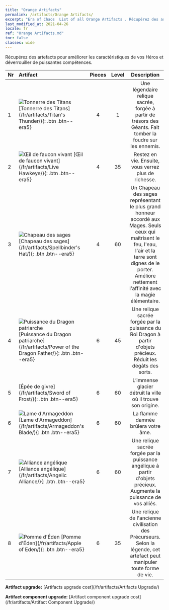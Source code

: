 ```yaml
---
title: "Orange Artifacts"
permalink: /artifacts/Orange Artifacts/
excerpt: "Era of Chaos  List of all Orange Artifacts . Récupérez des artefacts pour améliorer les caractéristiques de vos Héros et déverrouiller de puissantes compétences."
last_modified_at: 2021-04-26
locale: fr
ref: "Orange Artifacts.md"
toc: false
classes: wide
---
```


  Récupérez des artefacts pour améliorer les caractéristiques de vos Héros et déverrouiller de puissantes compétences.

  |  Nr  |    Artifact    | Pieces |  Level | Description   |
  |:-----|:---------------|:------:|:------:|:--------------:|
  | 1   | ![Tonnerre des Titans](/images/t/icon_artifact_42.png) [Tonnerre des Titans](/fr/artifacts/Titan's Thunder/){: .btn .btn--era5} | 4 | 1 | Une légendaire relique sacrée, forgée à partir de trésors des Géants. Fait tomber la foudre sur les ennemis. |
  | 2   | ![Œil de faucon vivant](/images/t/icon_artifact_33.png) [Œil de faucon vivant](/fr/artifacts/Live Hawkeye/){: .btn .btn--era5} | 4 | 35 | Restez en vie. Ensuite, vous verrez plus de richesse. |
  | 3   | ![Chapeau des sages](/images/t/icon_artifact_46.png) [Chapeau des sages](/fr/artifacts/Spellbinder's Hat/){: .btn .btn--era5} | 4 | 60 | Un Chapeau des sages représentant le plus grand honneur accordé aux Mages. Seuls ceux qui maîtrisent le feu, l'eau, l'air et la terre sont dignes de le porter. Améliore nettement l'affinité avec la magie élémentaire. |
  | 4   | ![Puissance du Dragon patriarche](/images/t/icon_artifact_40.png) [Puissance du Dragon patriarche](/fr/artifacts/Power of the Dragon Father/){: .btn .btn--era5} | 6 | 45 | Une relique sacrée forgée par la puissance du Roi Dragon à partir d'objets précieux. Réduit les dégâts des sorts. |
  | 5   | [Épée de givre](/fr/artifacts/Sword of Frost/){: .btn .btn--era5} | 6 | 60 | L’immense glacier détruit la ville où il trouve son origine. |
  | 6   | ![Lame d'Armageddon](/images/t/icon_artifact_44.png) [Lame d'Armageddon](/fr/artifacts/Armageddon's Blade/){: .btn .btn--era5} | 6 | 60 | La flamme damnée brûlera votre âme. |
  | 7   | ![Alliance angélique](/images/t/icon_artifact_41.png) [Alliance angélique](/fr/artifacts/Angelic Alliance/){: .btn .btn--era5} | 6 | 60 | Une relique sacrée forgée par la puissance angélique à partir d'objets précieux. Augmente la puissance de vos alliés. |
  | 8   | ![Pomme d'Éden](/images/t/icon_artifact_49.png) [Pomme d'Éden](/fr/artifacts/Apple of Eden/){: .btn .btn--era5} | 6 | 35 | Une relique de l'ancienne civilisation des Précurseurs. Selon la légende, cet artefact peut manipuler toute forme de vie. |


  **Artifact upgrade:** [Artifacts upgrade cost](/fr/artifacts/Artifacts Upgrade/)

 **Artifact component upgrade:** [Artifact component upgrade cost](/fr/artifacts/Artifact Component Upgrade/)

